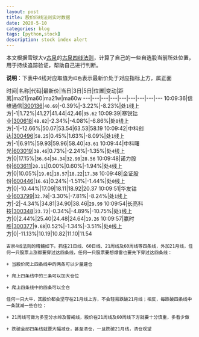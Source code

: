 ```yaml
---
layout: post
title: 股价四线法则实时数据
date: 2020-5-10
categories: blog
tags: [python,stock]
description: stock index alert
---
```



本文根据雪球大v[古泉](https://xueqiu.com/u/7148646888)的[古泉四线法则](https://xueqiu.com/7148646888/130498192)，计算了自己的一些自选股当前所处位置，用于持续追踪验证，帮助自己进行判断。

**说明**：下表中4线对应取值为`红色`表示最新价处于对应指标上方，属正面

时间|名称|代码|最新价|当日|3日|5日|位置|变动|距离|ma21|ma60|ma21w|ma60w
---|---|---|---|---|---|---|---|---
10:09:36|信维通信|[300136](https://xueqiu.com/S/SZ300136)|`40.69`|-0.39%|-3.22%|-8.23%|处`1`线上方|-1|1.72%|41.27|41.44|42.46|`35.62`
10:09:39|寒锐钴业|[300618](https://xueqiu.com/S/SZ300618)|`48.82`|-2.34%|-4.08%|-6.86%|处`0`线上方|-1|-12.66%|50.07|53.54|63.53|58.19
10:09:42|中科创达|[300496](https://xueqiu.com/S/SZ300496)|`58.25`|0.45%|1.63%|-8.09%|处`1`线上方|-1|6.91%|59.93|59.96|58.40|`43.61`
10:09:44|中科曙光|[603019](https://xueqiu.com/S/SH603019)|`38.46`|0.73%|-2.24%|-1.35%|处`4`线上方|0|17.15%|`36.64`|`34.34`|`32.90`|`28.56`
10:09:48|诺力股份|[603611](https://xueqiu.com/S/SH603611)|`20.11`|0.00%|0.60%|-1.94%|处`4`线上方|0|10.05%|`19.01`|`18.57`|`18.22`|`17.38`
10:09:48|金证股份|[600446](https://xueqiu.com/S/SH600446)|`16.61`|0.24%|-1.51%|-1.44%|处`0`线上方|0|-10.44%|17.09|18.11|18.92|20.37
10:09:51|华友钴业|[603799](https://xueqiu.com/S/SH603799)|`32.78`|-3.30%|-7.81%|-8.24%|处`1`线上方|-2|-4.34%|34.81|34.90|38.46|`29.99`
10:09:54|长亮科技|[300348](https://xueqiu.com/S/SZ300348)|`23.72`|-0.34%|-4.89%|-10.75%|处`1`线上方|0|2.44%|25.40|24.48|24.64|`19.26`
10:09:57|赢时胜|[300377](https://xueqiu.com/S/SZ300377)|`9.68`|0.52%|-1.34%|-3.51%|处`0`线上方|0|-11.13%|10.19|10.82|11.10|11.54

```
古泉4线法则的精髓如下。抓住21日线、60日线、21周线及60周线等四条线，外加21月线，任何一只股票上涨都要穿过这四条线，任何一只股票要想爆雷也要先下穿过这四条线：

+ 当股价爬上四条线中的两条可以少量建仓

+ 爬上四条线中的三条可以加大仓位

+ 爬上四条线中的四条可以全仓

任何一只大牛，其股价都会坚守在21月线上方，不会轻易跌破21月线；相反，每跌破四条线中一条就减一些仓位：

+ 21周线可做为多空分水岭及警戒线，股价在21周线及60周线下方就要十分慎重，多看少做

+ 跌破全部四条线就要大幅减仓，甚至清仓，一旦跌破21月线，清仓观望
```